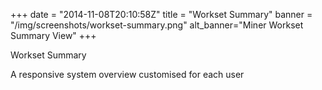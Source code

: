 +++
date = "2014-11-08T20:10:58Z"
title = "Workset Summary"
banner = "/img/screenshots/workset-summary.png"
alt_banner="Miner Workset Summary View"
+++

Workset Summary

<!--more-->

A responsive system overview customised for each user